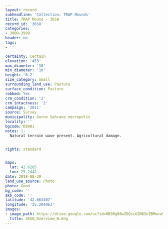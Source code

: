 ```yaml
---
layout: record
subheadline: 'Collection: TRAP Mounds'
title: TRAP Mound - 3658
record_id: '3658'
categories:
- 3000-3999
header: no
tags:
- ''

certainty: Certain
elevation: '453'
max_diameter: '10'
min_diameter: '10'
height: '0.2'
size_category: Small
surrounding_land_use: Pasture
surface_condition: Pasture
robbed: Yes
crm_condition: '2'
crm_intactness: '2'
campaign: '2011'
source: Survey
municipality: Gorno Sahrane necropolis
locality: ''
bgcode: DS001
notes: |-
  Natural terrain wave present. Agricultural damage.


rights: standard


maps:
  lat: 42.6285
  lon: 25.2442
date: 2018-08-30
land_use_source: Photo
photo: Good
bg_code: ''
akb_code: ''
latitude: '42.663407'
longitude: '25.204063'
images:
- image_path: https://drive.google.com/uc?id=0B3Rg88wZDQscU2N6SnZBMmcwSTQ
  title: 3658_Overview_W.dng
---
```

